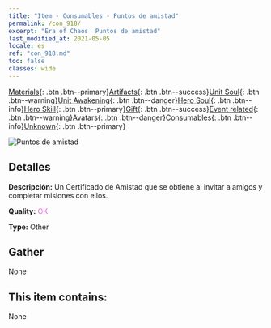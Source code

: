 ```yaml
---
title: "Item - Consumables - Puntos de amistad"
permalink: /con_918/
excerpt: "Era of Chaos  Puntos de amistad"
last_modified_at: 2021-05-05
locale: es
ref: "con_918.md"
toc: false
classes: wide
---
```

 [Materials](/ItemsES/){: .btn .btn--primary}[Artifacts](/ItemsES/Artifacts/){: .btn .btn--success}[Unit Soul](/ItemsES/UnitSoul/){: .btn .btn--warning}[Unit Awakening](/ItemsES/UnitAwakening/){: .btn .btn--danger}[Hero Soul](/ItemsES/HeroSoul/){: .btn .btn--info}[Hero Skill](/ItemsES/HeroSkill/){: .btn .btn--primary}[Gift](/ItemsES/Gift/){: .btn .btn--success}[Event related](/ItemsES/Events/){: .btn .btn--warning}[Avatars](/ItemsES/Avatars/){: .btn .btn--danger}[Consumables](/ItemsES/Consumables/){: .btn .btn--info}[Unknown](/ItemsES/Unknown/){: .btn .btn--primary}

 ![Puntos de amistad](/images/t/i_40006.png)

## Detalles
 **Descripción:** Un Certificado de Amistad que se obtiene al invitar a amigos y completar misiones con ellos.

 **Quality:** <span style="color: #DA70D6">OK</span>

 **Type:** Other

## Gather

  None

## This item contains:

  None

